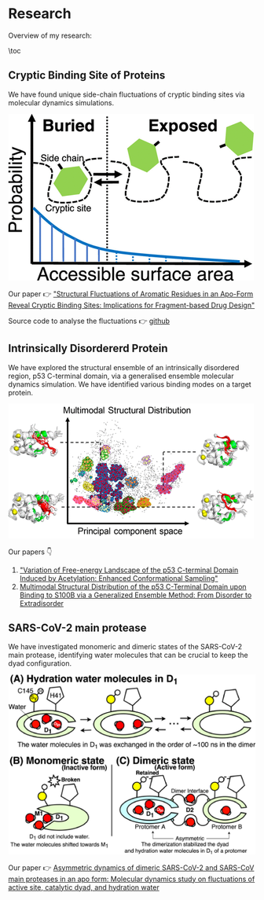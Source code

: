 # Research
Overview of my research:

\toc

## Cryptic Binding Site of Proteins

We have found unique side-chain fluctuations of cryptic binding sites via molecular dynamics simulations.

![jp0c04963_0007](https://github.com/physicshinzui/my-website/blob/main/figs/res_cryp.png?raw=true)

Our paper :point_right:  ["Structural Fluctuations of Aromatic Residues in an Apo-Form Reveal Cryptic Binding Sites: Implications for Fragment-based Drug Design" ](https://pubs.acs.org/doi/abs/10.1021/acs.jpcb.0c04963)

Source code to analyse the fluctuations :point_right: [github](https://github.com/physicshinzui/crypticBindingSitePredictor)

## Intrinsically Disordererd Protein

We have explored the structural ensemble of an intrinsically disordered region, p53 C-terminal domain, via a generalised ensemble molecular dynamics simulation. We have identified various binding modes on a target protein.

![jctc_extra](https://github.com/physicshinzui/my-website/blob/main/figs/abst_extradis.png?raw=true)



Our papers :point_down:

1. ["Variation of Free-energy Landscape of the p53 C-terminal Domain Induced by Acetylation: Enhanced Conformational Sampling" ](https://onlinelibrary.wiley.com/doi/full/10.1002/jcc.24494)
2. [Multimodal Structural Distribution of the p53 C-Terminal Domain upon Binding to S100B via a Generalized Ensemble Method: From Disorder to Extradisorder](https://pubs.acs.org/doi/abs/10.1021/acs.jctc.8b01042)



## SARS-CoV-2 main protease

We have investigated monomeric and dimeric states of the SARS-CoV-2 main protease, identifying water molecules that can be crucial to keep the dyad configuration.

![mpro](https://github.com/physicshinzui/my-website/blob/main/figs/res_mpro.jpg?raw=true)



Our paper :point_right: [Asymmetric dynamics of dimeric SARS-CoV-2 and SARS-CoV main proteases in an apo form: Molecular dynamics study on fluctuations of active site, catalytic dyad, and hydration water](https://www.sciencedirect.com/science/article/pii/S2667160321000156)

